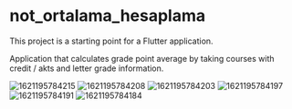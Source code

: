 # not_ortalama_hesaplama

This project is a starting point for a Flutter application.

Application that calculates grade point average by taking courses with credit / akts and 
letter grade information.

![1621195784215](https://user-images.githubusercontent.com/58954826/118412252-a0e0a980-b6a1-11eb-8c2a-e0759c1e1ee4.jpg) ![1621195784208](https://user-images.githubusercontent.com/58954826/118412305-ebfabc80-b6a1-11eb-8152-41129dd1c835.jpg) ![1621195784203](https://user-images.githubusercontent.com/58954826/118412307-edc48000-b6a1-11eb-80af-500c285ab9eb.jpg) ![1621195784197](https://user-images.githubusercontent.com/58954826/118412308-eef5ad00-b6a1-11eb-9bb6-633d26bb4a98.jpg)    ![1621195784191](https://user-images.githubusercontent.com/58954826/118412309-f026da00-b6a1-11eb-9741-e8f512991fb5.jpg) ![1621195784184](https://user-images.githubusercontent.com/58954826/118412311-f0bf7080-b6a1-11eb-8aa4-6afa43ead93a.jpg)
